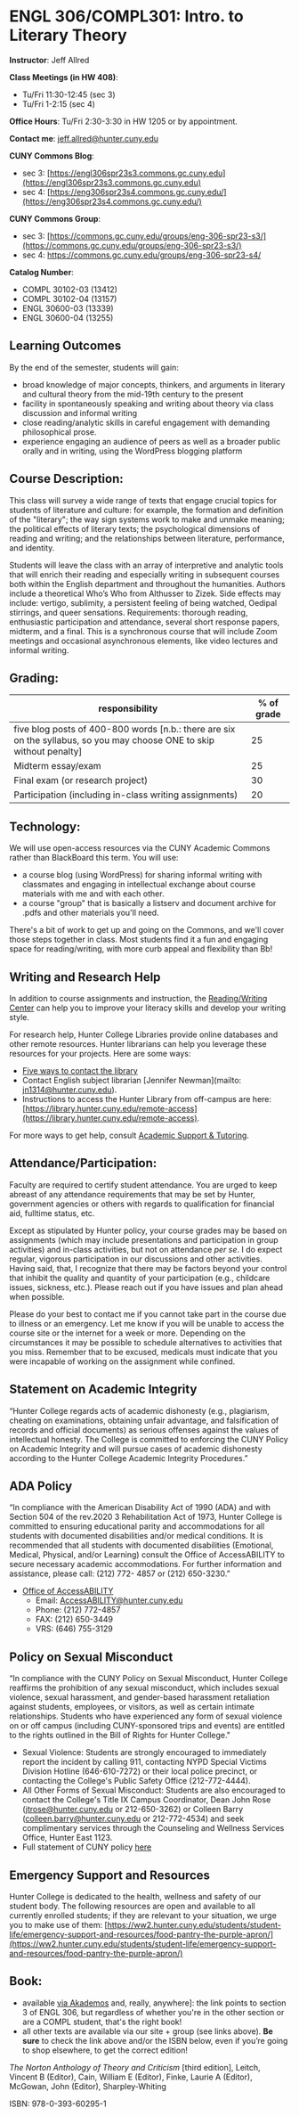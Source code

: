 # ENGL 306/COMPL301: Intro. to Literary Theory

**Instructor**: Jeff Allred

**Class Meetings (in HW 408)**: 

* Tu/Fri 11:30-12:45 (sec 3)
* Tu/Fri 1-2:15 (sec 4) 

**Office Hours**: Tu/Fri 2:30-3:30 in HW 1205 or by appointment. 

**Contact me**: [jeff.allred@hunter.cuny.edu](mailto:jeff.allred@hunter.cuny.edu)

**CUNY Commons Blog**: 

* sec 3: [https://engl306spr23s3.commons.gc.cuny.edu](https://engl306spr23s3.commons.gc.cuny.edu)
* sec 4: [https://eng306spr23s4.commons.gc.cuny.edu/](https://eng306spr23s4.commons.gc.cuny.edu/)

**CUNY Commons Group**:

* sec 3: [https://commons.gc.cuny.edu/groups/eng-306-spr23-s3/](https://commons.gc.cuny.edu/groups/eng-306-spr23-s3/)
* sec 4: [https://commons.gc.cuny.edu/groups/eng-306-spr23-s4/
](https://commons.gc.cuny.edu/groups/eng-306-spr23-s4/)

**Catalog Number**: 
	
* COMPL 30102-03 (13412)
* COMPL 30102-04 (13157)
* ENGL 30600-03 (13339)
* ENGL 30600-04 (13255)

## **Learning Outcomes**

By the end of the semester, students will gain:

- broad knowledge of major concepts, thinkers, and arguments in literary and cultural theory from the mid-19th century to the present
- facility in spontaneously speaking and writing about theory via class discussion and informal writing
- close reading/analytic skills in careful engagement with demanding philosophical prose.
- experience engaging an audience of peers as well as a broader public orally and in writing, using the WordPress blogging platform

## **Course Description:**
This class will survey a wide range of texts that engage crucial topics for students of literature and culture: for example, the formation and definition of the "literary"; the way sign systems work to make and unmake meaning; the political effects of literary texts; the psychological dimensions of reading and writing; and the relationships between literature, performance, and identity.   

Students will leave the class with an array of interpretive and analytic tools that will enrich their reading and especially writing in subsequent courses both within the English department and throughout the humanities. Authors include a theoretical Who’s Who from Althusser to Zizek. Side effects may include: vertigo, sublimity, a persistent feeling of being watched, Oedipal stirrings, and queer sensations.  Requirements: thorough reading, enthusiastic participation and attendance, several short response papers, midterm, and a final. This is a synchronous course that will include Zoom meetings and occasional asynchronous elements, like video lectures and informal writing.




## **Grading:**

| **responsibility**                                                                                                    | **% of grade** |
| --------------------------------------------------------------------------------------------------------------------- | -------------- |
| five blog posts of 400-800 words [n.b.: there are six on the syllabus, so you may choose ONE to skip without penalty] | 25             |
| Midterm essay/exam                                                                                                    | 25             |
| Final exam (or research project)                                                                                      | 30             |
| Participation (including in-class writing assignments)                                                                | 20             |



## Technology:

We will use open-access resources via the CUNY Academic Commons rather than BlackBoard this term. You will use:

* a course blog (using WordPress) for sharing informal writing with classmates and engaging in intellectual exchange about course materials with me and with each other.
* a course "group" that is basically a listserv and document archive for .pdfs and other materials you'll need.

There's a bit of work to get up and going on the Commons, and we'll cover those steps together in class. Most students find it a fun and engaging space for reading/writing, with more curb appeal and flexibility than Bb!

## Writing and Research Help

In addition to course assignments and instruction, the [Reading/Writing Center](http://www.hunter.cuny.edu/rwc) can help you to improve your literacy skills and develop your writing style.

For research help, Hunter College Libraries provide online databases and other remote resources. Hunter librarians can help you leverage these resources for your projects. Here are some ways:

- [Five ways to contact the library](https://library.hunter.cuny.edu/ask-a-librarian)
- Contact English subject librarian [Jennifer Newman](mailto: jn1314@hunter.cuny.edu). 
- Instructions to access the Hunter Library from off-campus are here: [https://library.hunter.cuny.edu/remote-access](https://library.hunter.cuny.edu/remote-access).

For more ways to get help, consult [Academic Support & Tutoring](http://www.hunter.cuny.edu/onestop/advising/academic-support-tutoring-1).

## Attendance/Participation:

Faculty are required to certify student attendance. You are urged to keep abreast of any attendance requirements that may be set by Hunter, government agencies or others with regards to qualification for financial aid, fulltime status, etc.

Except as stipulated by Hunter policy, your course grades may be based on assignments (which may include presentations and participation in group activities) and in-class activities, but not on attendance *per se*. I do expect regular, vigorous participation in our discussions and other activities. Having said, that, I recognize that there may be factors beyond your control that inhibit the quality and quantity of your participation (e.g., childcare issues, sickness, etc.). Please reach out if you have issues and plan ahead when possible.

Please do your best to contact me if you cannot take part in the course due to illness or an emergency. Let me know if you will be unable to access the course site or the internet for a week or more. Depending on the circumstances it may be possible to schedule alternatives to activities that you miss. Remember that to be excused, medicals must indicate that you were incapable of working on the assignment while confined.

## Statement on Academic Integrity

“Hunter College regards acts of academic dishonesty (e.g., plagiarism, cheating on examinations, obtaining unfair advantage, and falsification of records and official documents) as serious offenses against the values of intellectual honesty. The College is committed to enforcing the CUNY Policy on Academic Integrity and will pursue cases of academic dishonesty according to the Hunter College Academic Integrity Procedures.”

## ADA Policy

“In compliance with the American Disability Act of 1990 (ADA) and with Section 504 of the rev.2020 3 Rehabilitation Act of 1973, Hunter College is committed to ensuring educational parity and accommodations for all students with documented disabilities and/or medical conditions. It is recommended that all students with documented disabilities (Emotional, Medical, Physical, and/or Learning) consult the Office of AccessABILITY to secure necessary academic accommodations. For further information and assistance, please call: (212) 772- 4857 or (212) 650-3230.”


- [Office of AccessABILITY](https://hunter.cuny.edu/students/health-wellness/accessibility/)
    - Email: AccessABILITY@hunter.cuny.edu
    - Phone: (212) 772-4857
    - FAX: (212) 650-3449
    - VRS: (646) 755-3129
    
## Policy on Sexual Misconduct

“In compliance with the CUNY Policy on Sexual Misconduct, Hunter College reaffirms the prohibition of any sexual misconduct, which includes sexual violence, sexual harassment, and gender-based harassment retaliation against students, employees, or visitors, as well as certain intimate relationships. Students who have experienced any form of sexual violence on or off campus (including CUNY-sponsored trips and events) are entitled to the rights outlined in the Bill of Rights for Hunter College."

* Sexual Violence: Students are strongly encouraged to immediately report the incident by calling 911, contacting NYPD Special Victims Division Hotline (646-610-7272) or their local police precinct, or contacting the College's Public Safety Office (212-772-4444).
* All Other Forms of Sexual Misconduct: Students are also encouraged to contact the College's Title IX Campus Coordinator, Dean John Rose (jtrose@hunter.cuny.edu or 212-650-3262) or Colleen Barry (colleen.barry@hunter.cuny.edu or 212-772-4534) and seek complimentary services through the Counseling and Wellness Services Office, Hunter East 1123.
* Full statement of CUNY policy [here](https://www.cuny.edu/wp-content/uploads/sites/4/page-assets/about/administration/offices/ovsa/policies/Sexual-misconduct-8.30.18-PSM-2018-005.pdf)

## Emergency Support and Resources

Hunter College is dedicated to the health, wellness and safety of our student body. The following resources are open and available to all currently enrolled students; if they are relevant to your situation, we urge you to make use of them:  [https://ww2.hunter.cuny.edu/students/student-life/emergency-support-and-resources/food-pantry-the-purple-apron/](https://ww2.hunter.cuny.edu/students/student-life/emergency-support-and-resources/food-pantry-the-purple-apron/)


## Book:

* available [via Akademos](https://hunter.textbookx.com/institutional/index.php?action=browse#books/3573818/) and, really, anywhere]: the link points to section 3 of ENGL 306, but regardless of whether you're in the other section or are a COMPL student, that's the right book! 
* all other texts are available via our site + group (see links above). **Be sure** to check the link above and/or the ISBN below, even if you’re going to shop elsewhere, to get the correct edition!

*The Norton Anthology of Theory and Criticism* [third edition], Leitch, Vincent B (Editor), Cain, William E (Editor), Finke, Laurie A (Editor), McGowan, John (Editor), Sharpley-Whiting
    
ISBN: 978-0-393-60295-1










